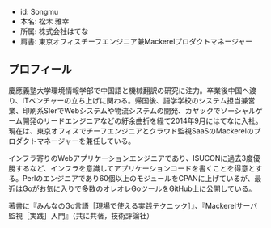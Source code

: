 - id: Songmu
- 本名: 松木 雅幸
- 所属: 株式会社はてな
- 肩書: 東京オフィスチーフエンジニア兼Mackerelプロダクトマネージャー

## プロフィール

慶應義塾大学環境情報学部で中国語と機械翻訳の研究に注力。卒業後中国へ渡り、ITベンチャーの立ち上げに関わる。帰国後、語学学校のシステム担当兼営業、印刷系SIerでWebシステムや物流システムの開発、カヤックでソーシャルゲーム開発のリードエンジニアなどの紆余曲折を経て2014年9月にはてなに入社。現在は、東京オフィスでチーフエンジニアとクラウド監視SaaSのMackerelのプロダクトマネージャーを兼任している。

インフラ寄りのWebアプリケーションエンジニアであり、ISUCONに過去3度優勝するなど、インフラを意識してアプリケーションコードを書くことを得意とする。Perlのエンジニアであり60個以上のモジュールをCPANに上げているが、最近はGoがお気に入りで多数のオレオレGoツールをGitHub上に公開している。

著書に『みんなのGo言語［現場で使える実践テクニック］』、『Mackerelサーバ監視［実践］入門』（共に共著，技術評論社）
